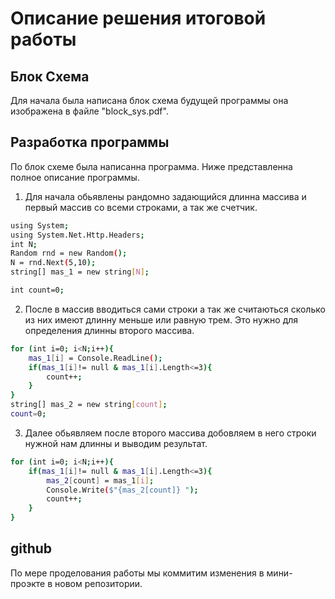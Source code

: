 # Описание решения итоговой работы 

## Блок Схема 

Для начала была написана блок схема будущей программы она изображена в файле "block_sys.pdf".

## Разработка программы 

По блок схеме была написанна программа. Ниже представленна полное описание программы.

1. Для начала обьявлены рандомно задающийся длинна массива и первый массив со всеми строками, а так же счетчик.
```sh
using System;
using System.Net.Http.Headers;
int N;
Random rnd = new Random();
N = rnd.Next(5,10);
string[] mas_1 = new string[N];

int count=0;
```
2. После в массив вводиться сами строки а так же считаються сколько из них имеют длинну меньше или равную трем. Это нужно для определения длинны второго массива.
```sh
for (int i=0; i<N;i++){
    mas_1[i] = Console.ReadLine();
    if(mas_1[i]!= null & mas_1[i].Length<=3){
        count++;
    }
}
string[] mas_2 = new string[count];
count=0;
```
3. Далее обьявляем после второго массива добовляем в него строки нужной нам длинны и выводим результат.
```sh
for (int i=0; i<N;i++){
    if(mas_1[i]!= null & mas_1[i].Length<=3){
        mas_2[count] = mas_1[i];
        Console.Write($"{mas_2[count]} ");
        count++;
    }
}
``` 
## github

По мере проделования работы мы коммитим изменения в мини-проэкте в новом репозитории.